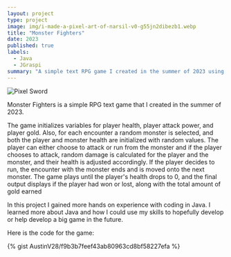 ```yaml
---
layout: project
type: project
image: img/i-made-a-pixel-art-of-narsil-v0-g55jn2dibezb1.webp
title: "Monster Fighters"
date: 2023
published: true
labels:
  - Java
  - JGraspi
summary: "A simple text RPG game I created in the summer of 2023 using Java on Jgrasp."
---
```


<img class="img-fluid" src="https://preview.redd.it/i-made-a-pixel-art-of-narsil-v0-g55jn2dibezb1.png?width=300&format=png&auto=webp&s=16df395e13557387807b1dd60048ce022b189448" alt="Pixel Sword">

Monster Fighters is a simple RPG text game that I created in the summer of 2023. 

The game initializes variables for player health, player attack power, and player gold. Also, for each encounter a random monster is selected, and both the player and monster health are initialized with random values. The player can either choose to attack or run from the monster and if the player chooses to attack, random damage is calculated for the player and the monster, and their health is adjusted accordingly. If the player decides to run, the encounter with the monster ends and is moved onto the next monster. The game plays until the player's health drops to 0, and the final output displays if the player had won or lost, along with the total amount of gold earned

In this project I gained more hands on experience with coding in Java. I learned more about Java and how I could use my skills to hopefully develop or help develop a big game in the future.

Here is the code for the game:

{% gist AustinV28/f9b3b7feef43ab80963cd8bf58227efa %}

